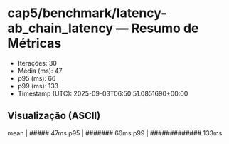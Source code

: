 # cap5/benchmark/latency-ab_chain_latency — Resumo de Métricas

- Iterações: 30
- Média (ms): 47
- p95 (ms): 66
- p99 (ms): 133
- Timestamp (UTC): 2025-09-03T06:50:51.0851690+00:00

## Visualização (ASCII)

mean     | ##### 47ms
p95      | ####### 66ms
p99      | ############# 133ms
